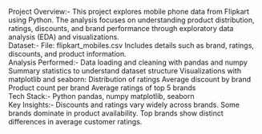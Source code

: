 Project Overview:-
This project explores mobile phone data from Flipkart using Python. The analysis focuses on understanding product distribution, ratings, discounts, and brand performance through exploratory data analysis (EDA) and visualizations.<br>
Dataset:-
File: flipkart_mobiles.csv
Includes details such as brand, ratings, discounts, and product information.<br>
Analysis Performed:-
Data loading and cleaning with pandas and numpy
Summary statistics to understand dataset structure
Visualizations with matplotlib and seaborn:
Distribution of ratings
Average discount by brand
Product count per brand
Average ratings of top 5 brands<br>
Tech Stack:-
Python
pandas, numpy
matplotlib, seaborn<br>
Key Insights:-
Discounts and ratings vary widely across brands.
Some brands dominate in product availability.
Top brands show distinct differences in average customer ratings.
